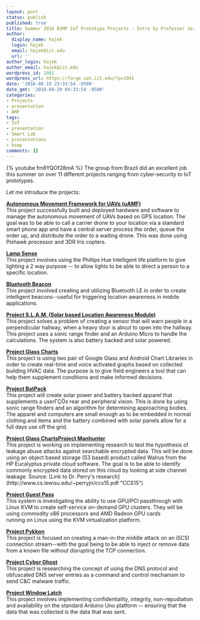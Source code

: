```yaml
---
layout: post
status: publish
published: true
title: Summer 2016 BSMP IoT Prototype Projects - Intro by Professor Jeremy Hajek
author:
  display_name: hajek
  login: hajek
  email: hajek@iit.edu
  url: ''
author_login: hajek
author_email: hajek@iit.edu
wordpress_id: 1941
wordpress_url: https://forge.sat.iit.edu/?p=1941
date: '2016-08-19 23:33:54 -0500'
date_gmt: '2016-08-20 04:33:54 -0500'
categories:
- Projects
- presentation
- AMF
tags:
- IoT
- presentation
- Smart Lab
- presentations
- bsmp
comments: []
---
```

{% youtube fm8YQOf28mA %}
The group from Brazil did an excellent job this summer on over 11 different projects ranging from cyber-security to IoT prototypes.  

Let me introduce the projects:

<p><strong><a href="/assets/2016/08/autonomous-movement-framework-for-uavs/">Autonomous Movement Framework for UAVs (uAMF)</a></strong><br />
This project successfully built and deployed hardware and software to manage the autonomous movement of UAVs based on GPS location.  The goal was to be able to call a carrier drone to your location via a standard smart phone app and have a central server process the order, queue the order up, and distribute the order to a waiting drone.  This was done using Pixhawk processor and 3DR Iris copters. </p>
<p><strong><a href="/assets/2016/08/lamp-sense-using-intelligent-lighting-for-two-way-communication-bsmp-summer-2016/">Lamp Sense</a></strong><br />
This project involves using the Phillips Hue Intelligent life platform to give lighting a 2 way purpose -- to allow lights to be able to direct a person to a specific location. </p>
<p><strong><a href="/assets/2016/08/bluetooth-beacons-bsmp-summer-2016/">Bluetooth Beacon</a></strong><br />
This project involved creating and utilizing Bluetooth LE in order to create intelligent beacons--useful for triggering location awareness in mobile applications. </p>
<p><strong><a href="/assets/2016/08/project-s-l-a-m-solar-location-awareness-module-bsmp-summer-2016/">Project S.L.A.M. (Solar based Location Awareness Module)</a></strong><br />
This project solves a problem of creating a sensor that will warn people in a perpendicular hallway, when a heavy door is about to open into the hallway.  This project uses a sonic range finder and an Arduino Micro to handle the calculations.  The system is also battery backed and solar powered. </p>
<p><strong><a href="/assets/2016/08/project-glass-charts-google-glass-huds-summer-2016-bsmp/">Project Glass Charts</a></strong><br />
This project is using two pair of Google Glass and Android Chart Libraries in order to create real-time and voice activated graphs based on collected building HVAC data.  The purpose is to give field engineers a tool that can help them supplement conditions and make informed decisions. </p>
<p><strong><a href="/assets/2016/08/project-batpack-solar-powered-tactile-augmentation-for-visual-impairment-summer-2016-bsmp/">Project BatPack</a></strong><br />
This project will create solar power and battery backed apparel that supplements a user&Gamma;&Ccedil;&Ouml;s rear and peripheral vision.  This is done by using sonic range finders and an algorithm for determining approaching bodies.  The apparel and computers are small enough as to be embedded in normal clothing and items and the battery combined with solar panels allow for a full days use off the grid.    </p>
<p><strong><a href="/assets/2016/08/project-glass-charts-google-glass-huds-summer-2016-bsmp/">Project Glass Charts</a><a href="/assets/2016/08/project-manhunter-side-channel-leakage-abuse-attack-bsmp-summer-2016/">Project Manhunter</a></strong><br />
This project is working on implementing research to test the hypothesis of leakage abuse attacks against searchable encrypted data.   This will be done using an object based storage (S3 based) product called Walrus from the HP Eucalyptus private cloud software. The goal is to be able to identify commonly encrypted data stored on this cloud by looking at side channel leakage.  Source: [Link to Dr. Perry's research](http://www.cs.lewisu.edu/~perryjn/ccs15.pdf "CCS15") </p>
<p><strong><a href="/assets/2016/08/project-guest-pass-gpu-passthrough-in-linux-kvm-summer-2016-bsmp/">Project Guest Pass</a></strong><br />
This system is investigating the ability to use GPU/PCI passthrough with Linux KVM to create self-service on-demand GPU clusters.  They will be using commodity x86 processors and AMD Radeon GPU cards<br />
running on Linux using the KVM virtualization platform.   </p>
<p><strong><a href="/assets/2016/08/project-pykkon-summer-bsmp-2016/">Project Pykkon</a></strong><br />
This project is focused on creating a man-in-the middle attack on an iSCSI connection stream--with the goal being to be able to inject or remove data from a known file without disrupting the TCP connection. </p>
<p><strong><a href="/assets/2016/08/project-cyber-ghost-using-dns-as-malware-cc-summer-2016-bsmp/">Project Cyber Ghost</a></strong><br />
This project is researching the concept of using the DNS protocol and obfuscated DNS server entries as a command and control mechanism to send C&C malware traffic. </p>
<p><strong><a href="/assets/2016/08/project-window-latch/">Project Window Latch</a></strong><br />
This project involves implementing confidentiality, integrity, non-repudiation and availability on the standard Arduino Uno platform -- ensuring that the data that was collected is the data that was sent. </p>
